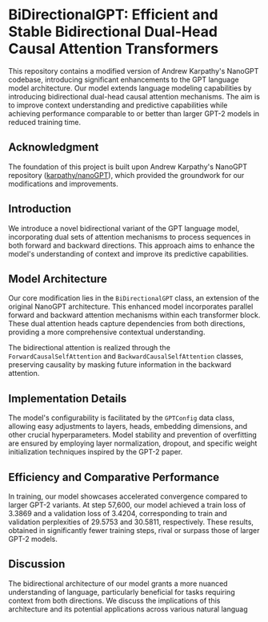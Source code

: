 # BiDirectionalGPT: Efficient and Stable Bidirectional Dual-Head Causal Attention Transformers

This repository contains a modified version of Andrew Karpathy's NanoGPT codebase, introducing significant enhancements to the GPT language model architecture. Our model extends language modeling capabilities by introducing bidirectional dual-head causal attention mechanisms. The aim is to improve context understanding and predictive capabilities while achieving performance comparable to or better than larger GPT-2 models in reduced training time.

## Acknowledgment

The foundation of this project is built upon Andrew Karpathy's NanoGPT repository ([karpathy/nanoGPT](https://github.com/karpathy/nanoGPT)), which provided the groundwork for our modifications and improvements.

## Introduction

We introduce a novel bidirectional variant of the GPT language model, incorporating dual sets of attention mechanisms to process sequences in both forward and backward directions. This approach aims to enhance the model's understanding of context and improve its predictive capabilities.

## Model Architecture

Our core modification lies in the `BiDirectionalGPT` class, an extension of the original NanoGPT architecture. This enhanced model incorporates parallel forward and backward attention mechanisms within each transformer block. These dual attention heads capture dependencies from both directions, providing a more comprehensive contextual understanding.

The bidirectional attention is realized through the `ForwardCausalSelfAttention` and `BackwardCausalSelfAttention` classes, preserving causality by masking future information in the backward attention.

## Implementation Details

The model's configurability is facilitated by the `GPTConfig` data class, allowing easy adjustments to layers, heads, embedding dimensions, and other crucial hyperparameters. Model stability and prevention of overfitting are ensured by employing layer normalization, dropout, and specific weight initialization techniques inspired by the GPT-2 paper.

## Efficiency and Comparative Performance

In training, our model showcases accelerated convergence compared to larger GPT-2 variants. At step 57,600, our model achieved a train loss of 3.3869 and a validation loss of 3.4204, corresponding to train and validation perplexities of 29.5753 and 30.5811, respectively. These results, obtained in significantly fewer training steps, rival or surpass those of larger GPT-2 models.

## Discussion

The bidirectional architecture of our model grants a more nuanced understanding of language, particularly beneficial for tasks requiring context from both directions. We discuss the implications of this architecture and its potential applications across various natural languag

